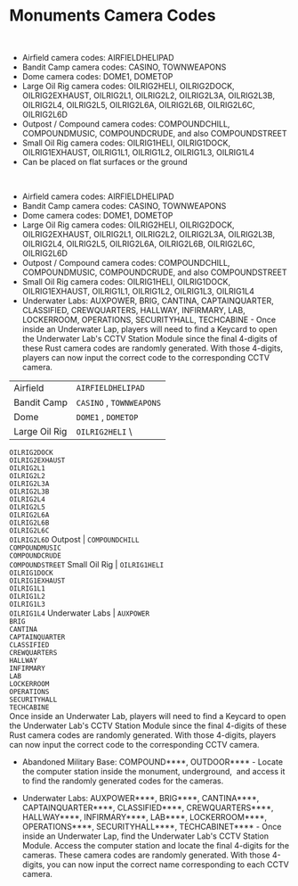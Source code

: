 # Monuments Camera Codes

&nbsp;

- Airfield camera codes: AIRFIELDHELIPAD
- Bandit Camp camera codes: CASINO, TOWNWEAPONS
- Dome camera codes: DOME1, DOMETOP
- Large Oil Rig camera codes: OILRIG2HELI, OILRIG2DOCK, OILRIG2EXHAUST,
  OILRIG2L1, OILRIG2L2, OILRIG2L3A, OILRIG2L3B, OILRIG2L4, OILRIG2L5,
  OILRIG2L6A, OILRIG2L6B, OILRIG2L6C, OILRIG2L6D
- Outpost / Compound camera codes: COMPOUNDCHILL, COMPOUNDMUSIC,
  COMPOUNDCRUDE, and also COMPOUNDSTREET
- Small Oil Rig camera codes: OILRIG1HELI, OILRIG1DOCK, OILRIG1EXHAUST,
  OILRIG1L1, OILRIG1L2, OILRIG1L3, OILRIG1L4
- Can be placed on flat surfaces or the ground









&nbsp;

- Airfield camera codes: AIRFIELDHELIPAD
- Bandit Camp camera codes: CASINO, TOWNWEAPONS
- Dome camera codes: DOME1, DOMETOP
- Large Oil Rig camera codes: OILRIG2HELI, OILRIG2DOCK, OILRIG2EXHAUST,
  OILRIG2L1, OILRIG2L2, OILRIG2L3A, OILRIG2L3B, OILRIG2L4, OILRIG2L5,
  OILRIG2L6A, OILRIG2L6B, OILRIG2L6C, OILRIG2L6D
- Outpost / Compound camera codes: COMPOUNDCHILL, COMPOUNDMUSIC,
  COMPOUNDCRUDE, and also COMPOUNDSTREET
- Small Oil Rig camera codes: OILRIG1HELI, OILRIG1DOCK, OILRIG1EXHAUST,
  OILRIG1L1, OILRIG1L2, OILRIG1L3, OILRIG1L4
- Underwater Labs: AUXPOWER, BRIG, CANTINA, CAPTAINQUARTER, CLASSIFIED,
  CREWQUARTERS, HALLWAY, INFIRMARY, LAB, LOCKERROOM, OPERATIONS,
  SECURITYHALL, TECHCABINE - Once inside an Underwater Lap, players will
  need to find a Keycard to open the Underwater Lab's CCTV Station
  Module since the final 4-digits of these Rust camera codes are
  randomly generated. With those 4-digits, players can now input the
  correct code to the corresponding CCTV camera.



| | |  
|-|---|  
Airfield        | `AIRFIELDHELIPAD`
Bandit Camp     | `CASINO` , `TOWNWEAPONS` 
Dome            | `DOME1` , `DOMETOP` 
Large Oil Rig   | `OILRIG2HELI` \
  `OILRIG2DOCK` \
  `OILRIG2EXHAUST` \
  `OILRIG2L1` \
  `OILRIG2L2` \
  `OILRIG2L3A` \
  `OILRIG2L3B` \
  `OILRIG2L4` \
  `OILRIG2L5` \
  `OILRIG2L6A` \
  `OILRIG2L6B` \
  `OILRIG2L6C` \
  `OILRIG2L6D` 
Outpost         | `COMPOUNDCHILL` \
  `COMPOUNDMUSIC` \
  `COMPOUNDCRUDE` \
  `COMPOUNDSTREET` 
Small Oil Rig   | `OILRIG1HELI` \
  `OILRIG1DOCK` \
  `OILRIG1EXHAUST` \
  `OILRIG1L1` \
  `OILRIG1L2` \
  `OILRIG1L3` \
  `OILRIG1L4` 
Underwater Labs | `AUXPOWER` \
  `BRIG` \
  `CANTINA` \
  `CAPTAINQUARTER` \
  `CLASSIFIED` \
  `CREWQUARTERS` \
  `HALLWAY` \
  `INFIRMARY` \
  `LAB` \
  `LOCKERROOM` \
  `OPERATIONS` \
  `SECURITYHALL` \
  `TECHCABINE` \
Once inside an Underwater Lab, players will need to find a Keycard to open the Underwater Lab's CCTV Station Module since the final 4-digits of these Rust camera codes are randomly generated. With those 4-digits, players can now input the correct code to the corresponding CCTV camera.







- Abandoned Military Base: COMPOUND\*\*\*\*, OUTDOOR\*\*\*\* - Locate
  the computer station inside the monument, underground,  and access it
  to find the randomly generated codes for the cameras.

- Underwater Labs: AUXPOWER\*\*\*\*, BRIG\*\*\*\*, CANTINA\*\*\*\*,
  CAPTAINQUARTER\*\*\*\*, CLASSIFIED\*\*\*\*, CREWQUARTERS\*\*\*\*,
  HALLWAY\*\*\*\*, INFIRMARY\*\*\*\*, LAB\*\*\*\*, LOCKERROOM\*\*\*\*,
  OPERATIONS\*\*\*\*, SECURITYHALL\*\*\*\*, TECHCABINET\*\*\*\* - Once
  inside an Underwater Lap, find the Underwater Lab's CCTV Station
  Module. Access the computer station and locate the final 4-digits for
  the cameras. These camera codes are randomly generated. With those
  4-digits, you can now input the correct name corresponding to each
  CCTV camera.
